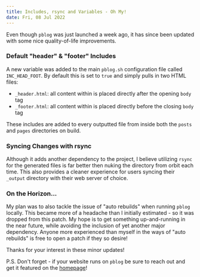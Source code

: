```yaml
---
title: Includes, rsync and Variables - Oh My!
date: Fri, 08 Jul 2022
---
```


Even though `pblog` was just launched a week ago, it has since been updated with some nice quality-of-life improvements.

### Default "header" &amp; "footer" Includes

A new variable was added to the main `pblog.sh` configuration file called `INC_HEAD_FOOT`. By default this is set to `true` and simply pulls in two HTML files:

- `_header.html`: all content within is placed directly after the opening `body` tag
- `_footer.html`: all content within is placed directly before the closing `body` tag

These includes are added to every outputted file from inside both the `posts` and `pages` directories on build.

### Syncing Changes with rsync

Although it adds another dependency to the project, I believe utilizing `rsync` for the generated files is far better then nuking the directory from orbit each time. This also provides a cleaner experience for users syncing their `_output` directory with their web server of choice.

### On the Horizon...

My plan was to also tackle the issue of "auto rebuilds" when running `pblog` locally. This became more of a headache than I initially estimated - so it was dropped from this patch. My hope is to get something up-and-running in the near future, while avoiding the inclusion of yet another major dependency. Anyone more experienced than myself in the ways of "auto rebuilds" is free to open a patch if they so desire!

Thanks for your interest in these minor updates!

P.S. Don't forget - if your website runs on `pblog` be sure to reach out and get it featured on the [homepage](/)!
